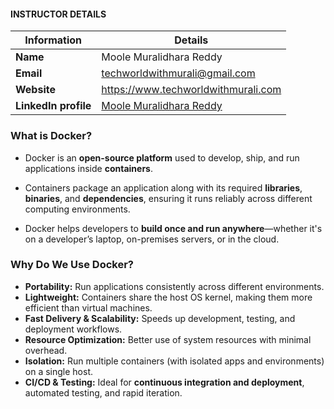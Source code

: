 #### INSTRUCTOR DETAILS

|  Information             | Details                                                                      |
|----------------------    |------------------------------------------------------------------------------|
| **Name**                 | Moole Muralidhara Reddy                                                      |
| **Email**                | techworldwithmurali@gmail.com                                                |
| **Website**              | https://www.techworldwithmurali.com               |
| **LinkedIn profile**     | [Moole Muralidhara Reddy](https://www.linkedin.com/in/moole-muralidhara-reddy) |

### **What is Docker?**

- Docker is an **open-source platform** used to develop, ship, and run applications inside **containers**.
- Containers package an application along with its required **libraries**, **binaries**, and **dependencies**, ensuring it runs reliably across different computing environments.

- Docker helps developers to **build once and run anywhere**—whether it's on a developer’s laptop, on-premises servers, or in the cloud.


### **Why Do We Use Docker?**

* **Portability:** Run applications consistently across different environments.
* **Lightweight:** Containers share the host OS kernel, making them more efficient than virtual machines.
* **Fast Delivery & Scalability:** Speeds up development, testing, and deployment workflows.
* **Resource Optimization:** Better use of system resources with minimal overhead.
* **Isolation:** Run multiple containers (with isolated apps and environments) on a single host.
* **CI/CD & Testing:** Ideal for **continuous integration and deployment**, automated testing, and rapid iteration.
